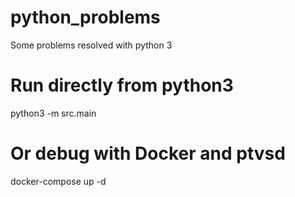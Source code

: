 # python_problems
Some problems resolved with python 3

# Run directly from python3
python3 -m src.main

# Or debug with Docker and ptvsd
docker-compose up -d

